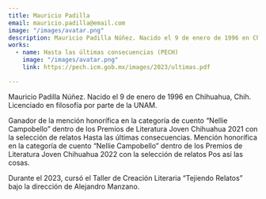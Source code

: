 ```yaml
---
title: Mauricio Padilla
email: mauricio.padilla@email.com
image: "/images/avatar.png"
description: Mauricio Padilla Núñez. Nacido el 9 de enero de 1996 en Chihuahua, Chih. Licenciado en filosofía por parte de la UNAM.
works:
  - name: Hasta las últimas consecuencias (PECH)
    image: "/images/avatar.png"
    link: https://pech.icm.gob.mx/images/2023/ultimas.pdf

---
```


Mauricio Padilla Núñez. Nacido el 9 de enero de 1996 en Chihuahua, Chih. Licenciado en filosofía por parte de la UNAM.

Ganador de la mención honorífica en la categoría de cuento “Nellie Campobello” dentro de los Premios de Literatura Joven Chihuahua 2021 con la selección de relatos Hasta las últimas consecuencias. Mención honorífica en la categoría de cuento “Nellie Campobello” dentro de los Premios de Literatura Joven Chihuahua 2022 con la selección de relatos Pos así las cosas.

Durante el 2023, cursó el Taller de Creación Literaria “Tejiendo Relatos” bajo la dirección de Alejandro Manzano.
